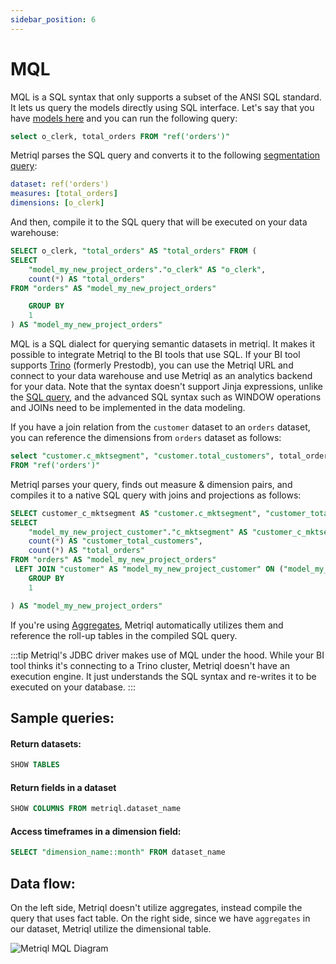 ```yaml
---
sidebar_position: 6
---
```


# MQL

MQL is a SQL syntax that only supports a subset of the ANSI SQL standard. It lets us query the models directly using SQL interface. Let's say that you have [models here](https://github.com/metriql/metriql-public-demo/blob/main/models/ecommerce/seeds.yml) and you can run the following query:

```sql
select o_clerk, total_orders FROM "ref('orders')"
```

Metriql parses the SQL query and converts it to the following [segmentation query](/query/segmentation):

```yml
dataset: ref('orders')
measures: [total_orders]
dimensions: [o_clerk]
```

And then, compile it to the SQL query that will be executed on your data warehouse:

```sql
SELECT o_clerk, "total_orders" AS "total_orders" FROM (
SELECT 
    "model_my_new_project_orders"."o_clerk" AS "o_clerk",
    count(*) AS "total_orders"
FROM "orders" AS "model_my_new_project_orders"

    GROUP BY
    1 
) AS "model_my_new_project_orders"
```

MQL is a SQL dialect for querying semantic datasets in metriql. It makes it possible to integrate Metriql to the BI tools that use SQL. If your BI tool supports [Trino](https://trino.io) (formerly Prestodb), you can use the Metriql URL and connect to your data warehouse and use Metriql as an analytics backend for your data. Note that the syntax doesn't support Jinja expressions, unlike the [SQL query](/query/sql), and the advanced SQL syntax such as WINDOW operations and JOINs need to be implemented in the data modeling.

If you have a join relation from the `customer` dataset to an `orders` dataset, you can reference the dimensions from `orders` dataset as follows:

```sql
select "customer.c_mktsegment", "customer.total_customers", total_orders 
FROM "ref('orders')"
```

Metriql parses your query, finds out measure & dimension pairs, and compiles it to a native SQL query with joins and projections as follows:

```sql
SELECT customer_c_mktsegment AS "customer.c_mktsegment", "customer_total_customers" AS "customer.total_customers", "total_orders" AS "total_orders" FROM (
SELECT 
    "model_my_new_project_customer"."c_mktsegment" AS "customer_c_mktsegment",
    count(*) AS "customer_total_customers",
    count(*) AS "total_orders"
FROM "orders" AS "model_my_new_project_orders"
 LEFT JOIN "customer" AS "model_my_new_project_customer" ON ("model_my_new_project_orders"."o_custkey" = "model_my_new_project_customer"."c_custkey") 
    GROUP BY
    1 

) AS "model_my_new_project_orders"
```

If you're using [Aggregates](/introduction/aggregates), Metriql automatically utilizes them and reference the roll-up tables in the compiled SQL query.

:::tip
Metriql's JDBC driver makes use of MQL under the hood. While your BI tool thinks it's connecting to a Trino cluster, Metriql doesn't have an execution engine. It just understands the SQL syntax and re-writes it to be executed on your database.
:::


## Sample queries:

#### Return datasets:

```sql
SHOW TABLES
```

#### Return fields in a dataset
```sql
SHOW COLUMNS FROM metriql.dataset_name
```

#### Access timeframes in a dimension field:
```sql
SELECT "dimension_name::month" FROM dataset_name
```

## Data flow:

On the left side, Metriql doesn't utilize aggregates, instead compile the query that uses fact table. On the right side, since we have `aggregates` in our dataset, Metriql utilize the dimensional table.

<img src="/img/metriql-mql-diagram.png" alt="Metriql MQL Diagram"/>
